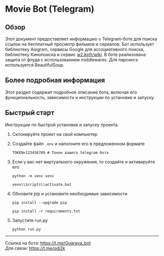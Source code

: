 # Movie Bot (Telegram)

## Обзор

Этот документ предоставляет информацию о Telegram-боте для поиска ссылок на бесплатный просмотр фильмов и сериалов. Бот использует библиотеку Aiogram, сервисы Google для ассоциативного поиска, библиотеку Кинопоиска и сервис [w2.kpfr/wiki](https://w2.kpfr.wiki/). В боте реализована защита от флуда с использованием middlewares. Для парсинга используется BeautifulSoup.

## Более подробная информация

Этот раздел содержит подробное описание бота, включая его функциональность, зависимости и инструкции по установке и запуску.

## Быстрый старт

Инструкции по быстрой установке и запуску проекта.

1.  Склонируйте проект на свой компьютер
2.  Создайте файл `.env` и наполните его в предложенном формате

    ````
    TOKEN=123456789 # Токен вашего telegram бота
    ````
3.  Если у вас нет виртуального окружения, то создайте и активируйте его

    ````shell
    python -m venv venv
    ````

    ````shell
    venv\\Scripts\\activate.bat
    ````
4.  Обновите pip и установите необходимые зависимости

    ````shell
    pip install --upgrade pip
    ````

    ````shell
    pip install -r requirements.txt
    ````
5.  Запустите run.py

    ````shell
    python run.py
    ````

---

Ссылка на бота: <https://t.me/Guarava_bot>  
Для связи: <https://t.me/qdi2k>